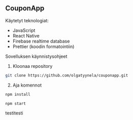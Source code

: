## CouponApp

Käytetyt teknologiat:

-   JavaScript
-   React Native
-   Firebase realtime database
-   Prettier (koodin formatointiin)

Sovelluksen käynnistysohjeet

1. Kloonaa repository

```sh
git clone https://github.com/olgatyynela/couponapp.git
```

2. Aja komennot

```sh
npm install
```

```sh
npm start
```

testitesti
